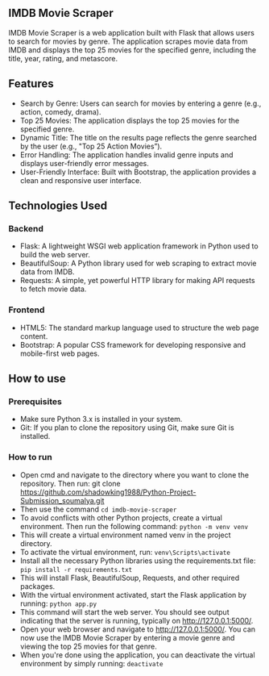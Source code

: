 ## IMDB Movie Scraper

IMDB Movie Scraper is a web application built with Flask that allows users to search for movies by genre. The application scrapes movie data from IMDB and displays the top 25 movies for the specified genre, including the title, year, rating, and metascore.

## Features

- Search by Genre: Users can search for movies by entering a genre (e.g., action, comedy, drama).
- Top 25 Movies: The application displays the top 25 movies for the specified genre.
- Dynamic Title: The title on the results page reflects the genre searched by the user (e.g., "Top 25 Action Movies”).
- Error Handling: The application handles invalid genre inputs and displays user-friendly error messages.
- User-Friendly Interface: Built with Bootstrap, the application provides a clean and responsive user interface.

## Technologies Used

### Backend

- Flask: A lightweight WSGI web application framework in Python used to build the web server.
- BeautifulSoup: A Python library used for web scraping to extract movie data from IMDB.
- Requests: A simple, yet powerful HTTP library for making API requests to fetch movie data.

### Frontend

- HTML5: The standard markup language used to structure the web page content.
- Bootstrap: A popular CSS framework for developing responsive and mobile-first web pages.

## How to use

### Prerequisites

- Make sure Python 3.x is installed in your system.
- Git: If you plan to clone the repository using Git, make sure Git is installed.

### How to run

- Open cmd and navigate to the directory where you want to clone the repository. Then run: git clone https://github.com/shadowking1988/Python-Project-Submission_soumalya.git
- Then use the command `cd imdb-movie-scraper`
- To avoid conflicts with other Python projects, create a virtual environment. Then run the following command: `python -m venv venv`
- This will create a virtual environment named venv in the project directory.
- To activate the virtual environment, run: `venv\Scripts\activate`
- Install all the necessary Python libraries using the requirements.txt file: `pip install -r requirements.txt`
- This will install Flask, BeautifulSoup, Requests, and other required packages.
- With the virtual environment activated, start the Flask application by running: `python app.py`
- This command will start the web server. You should see output indicating that the server is running, typically on http://127.0.0.1:5000/.
- Open your web browser and navigate to http://127.0.0.1:5000/. You can now use the IMDB Movie Scraper by entering a movie genre and viewing the top 25 movies for that genre.
- When you're done using the application, you can deactivate the virtual environment by simply running: `deactivate`

